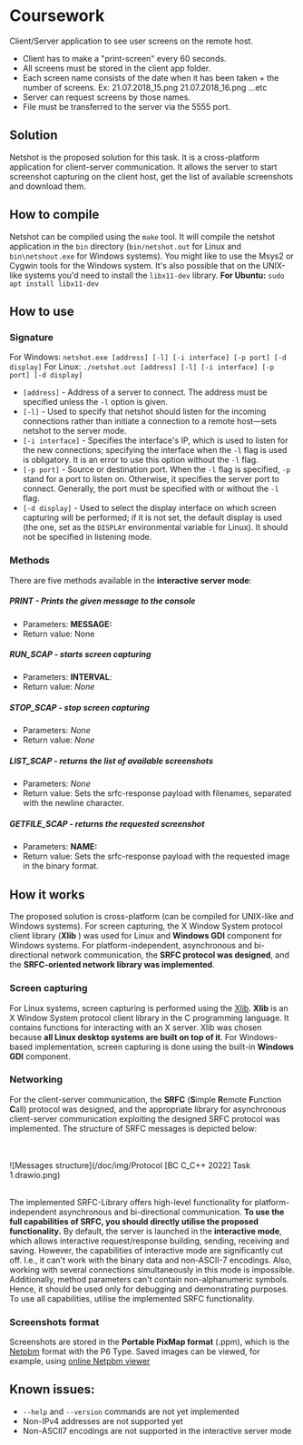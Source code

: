# Coursework

Client/Server application to see user screens on the remote host.
- Client has to make a "print-screen" every 60 seconds.
- All screens must be stored in the client app folder.
- Each screen name consists of the date when it has been taken + the number of screens.
Ex: 21.07.2018_15.png 21.07.2018_16.png ...etc
- Server can request screens by those names.
- File must be transferred to the server via the 5555 port.

## Solution
Netshot is the proposed solution for this task. It is a cross-platform application for client-server communication. It allows the server to start screenshot capturing on the client host, get the list of available screenshots and download them. 

## How to compile
Netshot can be compiled using the ```make``` tool. It will compile the netshot application in the ```bin``` directory (```bin/netshot.out``` for Linux and ```bin\netshout.exe``` for Windows systems).
You might like to use the Msys2 or Cygwin tools for the Windows system. 
It's also possible that on the UNIX-like systems you'd need to install the ```libx11-dev``` library. 
**For Ubuntu:**
```sudo apt install libx11-dev```
## How to use
### Signature
For Windows:
```netshot.exe [address] [-l] [-i interface] [-p port] [-d display]```
For Linux:
```./netshot.out [address] [-l] [-i interface] [-p port] [-d display]```
- ```[address]``` - Address of a server to connect. The address must be specified unless the ```-l``` option is given.
- ```[-l]``` - Used to specify that netshot should listen for the incoming connections rather than initiate a connection to a remote host—sets netshot to the server mode.
- ```[-i interface]``` - Specifies the interface's IP, which is used to listen for the new connections; specifying the interface when the ```-l``` flag is used is obligatory. It is an error to use this option without the ```-l``` flag.
- ```[-p port]``` - Source or destination port. When the ```-l``` flag is specified, ```-p``` stand for a port to listen on. Otherwise, it specifies the server port to connect. Generally, the port must be specified with or without the ```-l``` flag.
- ```[-d display]``` - Used to select the display interface on which screen capturing will be performed; if it is not set, the default display is used (the one, set as the ```DISPLAY``` environmental variable for Linux). It should not be specified in listening mode.
 

### Methods
There are five methods available in the **interactive server mode**:

##### PRINT - Prints the given message to the console
 - Parameters: **MESSAGE:** *<text>*
 - Return value: None

##### RUN_SCAP - starts screen capturing
- Parameters: **INTERVAL**: *<seconds>*
- Return value: *None*

##### STOP_SCAP - stop screen capturing
 - Parameters: *None*
 - Return value: *None*

##### LIST_SCAP - returns the list of available screenshots
 - Parameters: *None*
 - Return value: Sets the srfc-response payload with filenames, separated with the newline character.

##### GETFILE_SCAP - returns the requested screenshot
- Parameters: **NAME:** *<filename>*
- Return value: Sets the srfc-response payload with the requested image in the binary format. 

## How it works
The proposed solution is cross-platform (can be compiled for UNIX-like and Windows systems). For screen capturing, the X Window System protocol client library (**Xlib** ) was used for Linux and **Windows GDI** component for Windows systems. For platform-independent, asynchronous and bi-directional network communication, the **SRFC protocol was designed**, and the **SRFC-oriented network library was implemented**.

### Screen capturing
For Linux systems, screen capturing is performed using the [Xlib](https://www.x.org/releases/X11R7.5/doc/libX11/libX11.html). **Xlib** is an X Window System protocol client library in the C programming language. It contains functions for interacting with an X server. Xlib was chosen because **all Linux desktop systems are built on top of it**. For Windows-based implementation, screen capturing is done using the built-in **Windows GDI** component.

### Networking 
For the client-server communication, the **SRFC** (**S**imple **R**emote **F**unction **C**all) protocol was designed, and the appropriate library for asynchronous client-server communication exploiting the designed SRFC protocol was implemented. The structure of SRFC messages is depicted below:

<br><br> 
![Messages structure](/doc/img/Protocol [BC C_C++ 2022] Task 1.drawio.png)
<br><br> 

The implemented SRFC-Library offers high-level functionality for platform-independent asynchronous and bi-directional communication. **To use the full capabilities of SRFC, you should directly utilise the proposed functionality.**
By default, the server is launched in the **interactive mode**, which allows interactive request/response building, sending, receiving and saving. However, the capabilities of interactive mode are significantly cut off. I.e., it can't work with the binary data and non-ASCII-7 encodings. Also, working with several connections simultaneously in this mode is impossible. Additionally, method parameters can't contain non-alphanumeric symbols. Hence, it should be used only for debugging and demonstrating purposes. To use all capabilities, utilise the implemented SRFC functionality.
### Screenshots format
Screenshots are stored in the **Portable PixMap format** (.ppm), which is the [Netpbm](https://en.wikipedia.org/wiki/Netpbm#File_formats) format with the P6 Type. Saved images can be viewed, for example, using [online Netpbm viewer](http://paulcuth.me.uk/netpbm-viewer/)

## Known issues:
- ```--help``` and ```--version``` commands are not yet implemented
- Non-IPv4 addresses are not supported yet
- Non-ASCII7 encodings are not supported in the interactive server mode 


